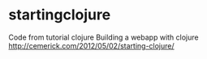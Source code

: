 # startingclojure

Code from tutorial clojure
Building a webapp with clojure
 http://cemerick.com/2012/05/02/starting-clojure/




